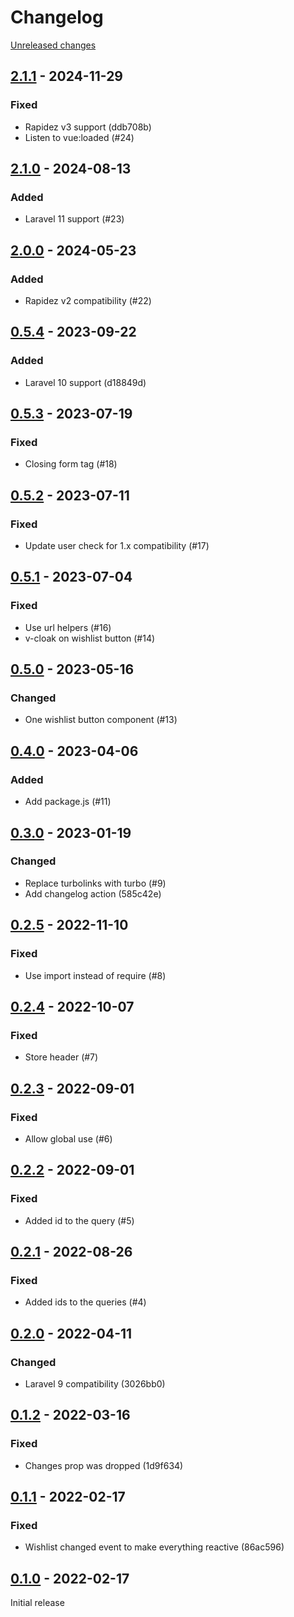 # Changelog 

[Unreleased changes](https://github.com/rapidez/wishlist/compare/2.1.1...master)
## [2.1.1](https://github.com/rapidez/wishlist/releases/tag/2.1.1) - 2024-11-29

### Fixed

- Rapidez v3 support (ddb708b)
- Listen to vue:loaded (#24)

## [2.1.0](https://github.com/rapidez/wishlist/releases/tag/2.1.0) - 2024-08-13

### Added

- Laravel 11 support (#23)

## [2.0.0](https://github.com/rapidez/wishlist/releases/tag/2.0.0) - 2024-05-23

### Added

- Rapidez v2 compatibility (#22)

## [0.5.4](https://github.com/rapidez/wishlist/releases/tag/0.5.4) - 2023-09-22

### Added

- Laravel 10 support (d18849d)

## [0.5.3](https://github.com/rapidez/wishlist/releases/tag/0.5.3) - 2023-07-19

### Fixed

- Closing form tag (#18)

## [0.5.2](https://github.com/rapidez/wishlist/releases/tag/0.5.2) - 2023-07-11

### Fixed

- Update user check for 1.x compatibility (#17)

## [0.5.1](https://github.com/rapidez/wishlist/releases/tag/0.5.1) - 2023-07-04

### Fixed

- Use url helpers (#16)
- v-cloak on wishlist button (#14)

## [0.5.0](https://github.com/rapidez/wishlist/releases/tag/0.5.0) - 2023-05-16

### Changed

- One wishlist button component (#13)

## [0.4.0](https://github.com/rapidez/wishlist/releases/tag/0.4.0) - 2023-04-06

### Added

- Add package.js (#11)

## [0.3.0](https://github.com/rapidez/wishlist/releases/tag/0.3.0) - 2023-01-19

### Changed

- Replace turbolinks with turbo (#9)
- Add changelog action (585c42e)

## [0.2.5](https://github.com/rapidez/wishlist/releases/tag/0.2.5) - 2022-11-10

### Fixed

- Use import instead of require (#8)

## [0.2.4](https://github.com/rapidez/wishlist/releases/tag/0.2.4) - 2022-10-07

### Fixed

- Store header (#7)

## [0.2.3](https://github.com/rapidez/wishlist/releases/tag/0.2.3) - 2022-09-01

### Fixed

- Allow global use (#6)

## [0.2.2](https://github.com/rapidez/wishlist/releases/tag/0.2.2) - 2022-09-01

### Fixed

- Added id to the query (#5)

## [0.2.1](https://github.com/rapidez/wishlist/releases/tag/0.2.1) - 2022-08-26

### Fixed

- Added ids to the queries (#4)

## [0.2.0](https://github.com/rapidez/wishlist/releases/tag/0.2.0) - 2022-04-11

### Changed

- Laravel 9 compatibility (3026bb0)

## [0.1.2](https://github.com/rapidez/wishlist/releases/tag/0.1.2) - 2022-03-16

### Fixed

- Changes prop was dropped (1d9f634)

## [0.1.1](https://github.com/rapidez/wishlist/releases/tag/0.1.1) - 2022-02-17

### Fixed

- Wishlist changed event to make everything reactive (86ac596)

## [0.1.0](https://github.com/rapidez/wishlist/releases/tag/0.1.0) - 2022-02-17

Initial release


